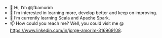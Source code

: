 - 👋 Hi, I’m @jfbamorim
- 👀 I’m interested in learning more, develop better and keep on improving.
- 🌱 I’m currently learning Scala and Apache Spark. 
- 📫 How could you reach me?
Well, you could visit me @ https://www.linkedin.com/in/jorge-amorim-316969108.

<!---
jfbamorim/jfbamorim is a ✨ special ✨ repository because its `README.md` (this file) appears on your GitHub profile.
You can click the Preview link to take a look at your changes.
--->
